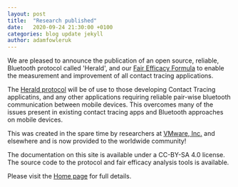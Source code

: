 ```yaml
---
layout: post
title:  "Research published"
date:   2020-09-24 21:30:00 +0100
categories: blog update jekyll
author: adamfowleruk
---
```


We are pleased to announce the publication of an open source, reliable, Bluetooth protocol
called 'Herald', and our [Fair Efficacy Formula](../efficacy) to enable the measurement and improvement of
all contact tracing applications.

The [Herald protocol](../protocol) will be of use to those developing Contact Tracing applicatins, and any
other applications requiring reliable pair-wise bluetooth communication between
mobile devices. This overcomes many of the issues present in existing contact tracing apps
and Bluetooth approaches on mobile devices.

This was created in the spare time by researchers at [VMware, Inc.](https://www.vmware.com/)
and elsewhere and is now provided to the worldwide community!

The documentation on this site is available under a CC-BY-SA 4.0 license. The source code
to the protocol and fair efficacy analysis tools is available.

Please visit the [Home page](/herald) for full details.
